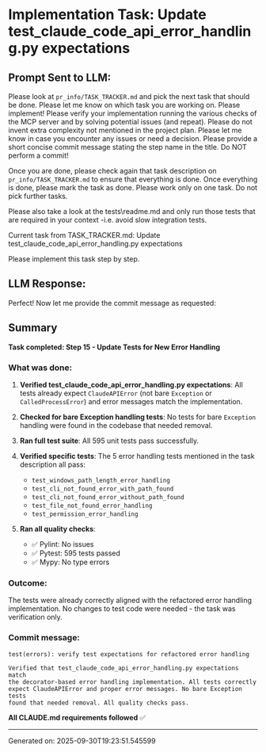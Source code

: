 # Implementation Task: Update test_claude_code_api_error_handling.py expectations

## Prompt Sent to LLM:
Please look at `pr_info/TASK_TRACKER.md` and pick the next task that should be done.
Please let me know on which task you are working on.
Please implement!
Please verify your implementation running the various checks of the MCP server and by solving potential issues (and repeat).
Please do not invent extra complexity not mentioned in the project plan.
Please let me know in case you encounter any issues or need a decision.
Please provide a short concise commit message stating the step name in the title. Do NOT perform a commit!

Once you are done, please check again that task description on `pr_info/TASK_TRACKER.md` to ensure that everything is done.
Once everything is done, please mark the task as done.
Please work only on one task. Do not pick further tasks.

Please also take a look at the tests\readme.md and only run those tests that are required in your context -i.e. avoid slow integration tests.

Current task from TASK_TRACKER.md: Update test_claude_code_api_error_handling.py expectations

Please implement this task step by step.

## LLM Response:
Perfect! Now let me provide the commit message as requested:

## Summary

**Task completed: Step 15 - Update Tests for New Error Handling**

### What was done:

1. **Verified test_claude_code_api_error_handling.py expectations**: All tests already expect `ClaudeAPIError` (not bare `Exception` or `CalledProcessError`) and error messages match the implementation.

2. **Checked for bare Exception handling tests**: No tests for bare `Exception` handling were found in the codebase that needed removal.

3. **Ran full test suite**: All 595 unit tests pass successfully.

4. **Verified specific tests**: The 5 error handling tests mentioned in the task description all pass:
   - `test_windows_path_length_error_handling`
   - `test_cli_not_found_error_with_path_found`
   - `test_cli_not_found_error_without_path_found`
   - `test_file_not_found_error_handling`
   - `test_permission_error_handling`

5. **Ran all quality checks**: 
   - ✅ Pylint: No issues
   - ✅ Pytest: 595 tests passed
   - ✅ Mypy: No type errors

### Outcome:

The tests were already correctly aligned with the refactored error handling implementation. No changes to test code were needed - the task was verification only.

### Commit message:

```
test(errors): verify test expectations for refactored error handling

Verified that test_claude_code_api_error_handling.py expectations match
the decorator-based error handling implementation. All tests correctly
expect ClaudeAPIError and proper error messages. No bare Exception tests
found that needed removal. All quality checks pass.
```

**All CLAUDE.md requirements followed** ✅

---
Generated on: 2025-09-30T19:23:51.545599